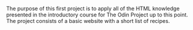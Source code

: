 The purpose of this first project is to apply all of the HTML knowledge presented in the introductory course for The Odin Project up to this point.
The project consists of a basic website with a short list of recipes.